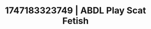 ---
categories:
- Immersive passion
- Bukkake
- Satin sheets
- Cosmic sensuality
- Gender-fluid lovers
image: /assets/images/1747183323749.webp
layout: post
seo:
  description: Featured content with sensual ABDL Play, Scat Fetish. HD images available.
  keywords: ABDL Play, Scat Fetish
  og_image: /assets/images/1747183323749.webp
  schema_type: VisualArtwork
tags:
- ABDL Play
- Scat Fetish
- '#1747183323749'
title: 1747183323749 | ABDL Play Scat Fetish
---